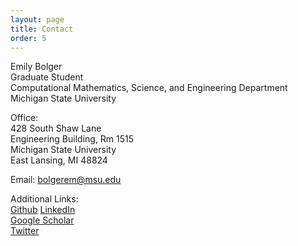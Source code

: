 ```yaml
---
layout: page
title: Contact
order: 5
---
```


Emily Bolger  
Graduate Student  
Computational Mathematics, Science, and Engineering Department  
Michigan State University   

Office:  
428 South Shaw Lane  
Engineering Building, Rm 1515  
Michigan State University  
East Lansing, MI 48824  

Email: bolgerem@msu.edu  


Additional Links:  
[Github](https://github.com/egbolger) 
[LinkedIn](https://www.linkedin.com/in/emily-bolger-58a47214b/ )    
[Google Scholar](https://scholar.google.com/citations?user=Dm4mbusAAAAJ&hl=en&oi=ao)  
[Twitter](https://twitter.com/ebolger06)   
